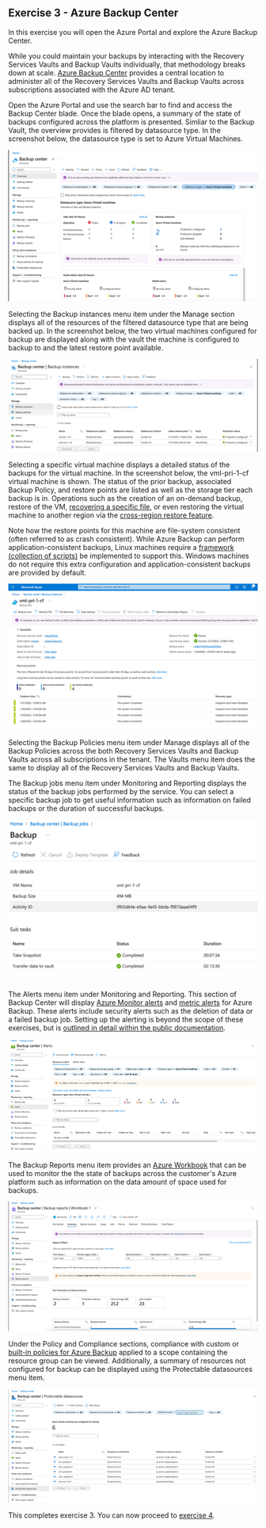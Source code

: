 ## Exercise 3 - Azure Backup Center

In this exercise you will open the Azure Portal and explore the Azure Backup Center. 

While you could maintain your backups by interacting with the Recovery Services Vaults and Backup Vaults individually, that methodology breaks down at scale. [Azure Backup Center](https://learn.microsoft.com/en-us/azure/backup/backup-center-overview) provides a central location to administer all of the Recovery Services Vaults and Backup Vaults across subscriptions associated with the Azure AD tenant.

Open the Azure Portal and use the search bar to find and access the Backup Center blade. Once the blade opens, a summary of the state of backups configured across the platform is presented. Simliar to the Backup Vault, the overview provides is filtered by datasource type. In the screenshot below, the datasource type is set to Azure Virtual Machines.

![Backup Center](../images/exercise3-image1.png)

Selecting the Backup instances menu item under the Manage section displays all of the resources of the filtered datasource type that are being backed up. In the screenshot below, the two virtual machines configured for backup are displayed along with the vault the machine is configured to backup to and the latest restore point available.

![Backup Instances](../images/exercise3-image2.png)

Selecting a specific virtual machine displays a detailed status of the backups for the virtual machine. In the screenshot below, the vml-pri-1-cf virtual machine is shown. The status of the prior backup, associated Backup Policy, and restore points are listed as well as the storage tier each backup is in. Operations such as the creation of an on-demand backup, restore of the VM, [recovering a specific file](https://learn.microsoft.com/en-us/azure/backup/tutorial-restore-files), or even restoring the virtual machine to another region via the [cross-region restore feature](https://azure.microsoft.com/en-us/blog/cross-region-restore-crr-for-azure-virtual-machines-using-azure-backup/).

Note how the restore points for this machine are file-system consistent (often referred to as crash consistent). While Azure Backup can perform application-consistent backups, Linux machines require a [framework (collection of scripts)](https://learn.microsoft.com/en-us/azure/backup/backup-azure-linux-app-consistent) be implemented to support this. Windows machines do not require this extra configuration and application-consistent backups are provided by default.

![Linux VM Backup](../images/exercise3-image3.png)

Selecting the Backup Policies menu item under Manage displays all of the Backup Policies across the both Recovery Services Vaults and Backup Vaults across all subscriptions in the tenant. The Vaults menu item does the same to display all of the Recovery Services Vaults and Backup Vaults.

The Backup jobs menu item under Monitoring and Reporting displays the status of the backup jobs performed by the service. You can select a specific backup job to get useful information such as information on failed backups or the duration of successful backups.

![Backup Job Status](../images/exercise3-image4.png)

The Alerts menu item under Monitoring and Reporting. This section of Backup Center will display [Azure Monitor alerts](https://learn.microsoft.com/en-us/azure/backup/backup-azure-monitoring-built-in-monitor?tabs=recovery-services-vaults#azure-monitor-alerts-for-azure-backup) and [metric alerts](https://learn.microsoft.com/en-us/azure/backup/metrics-overview) for Azure Backup. These alerts include security alerts such as the deletion of data or a failed backup job. Setting up the alerting is beyond the scope of these exercises, but is [outlined in detail within the public documentation](https://learn.microsoft.com/en-us/azure/backup/backup-azure-monitoring-built-in-monitor?tabs=recovery-services-vaults#azure-monitor-alerts-for-azure-backup).

![Azure Backup Alerts](../images/exercise3-image5.png)

The Backup Reports menu item provides an [Azure Workbook](https://learn.microsoft.com/en-us/azure/azure-monitor/visualize/workbooks-overview) that can be used to monitor the the state of backups across the customer's Azure platform such as information on the data amount of space used for backups.

![Azure Backup Workbook](../images/exercise3-image6.png)

Under the Policy and Compliance sections, compliance with custom or [built-in policies for Azure Backup](https://learn.microsoft.com/en-us/azure/backup/policy-reference) applied to a scope containing the resource group can be viewed. Additionally, a summary of resources not configured for backup can be displayed using the Protectable datasources menu item.

![Protectable Items](../images/exercise3-image7.png)

This completes exercise 3. You can now proceed to [exercise 4](/exercises/exercise4.md).